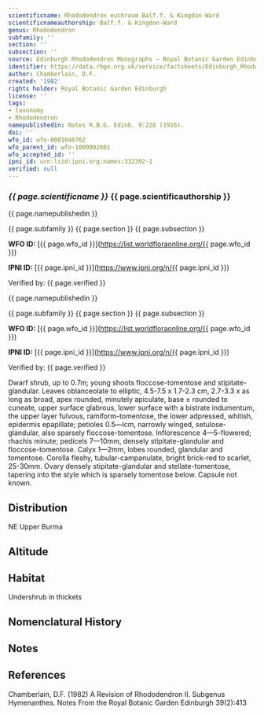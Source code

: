 ```yaml
---
scientificname: Rhododendron euchroum Balf.f. & Kingdon-Ward
scientificnameauthorship: Balf.f. & Kingdon-Ward
genus: Rhododendron
subfamily: ''
section: ''
subsection: ''
source: Edinburgh Rhododendron Monographs – Royal Botanic Garden Edinburgh
identifier: https://data.rbge.org.uk/service/factsheets/Edinburgh_Rhododendron_Monographs.xhtml
author: Chamberlain, D.F.
created: '1982'
rights holder: Royal Botanic Garden Edinburgh
license: ''
tags:
- taxonomy
- Rhododendron
namepublishedin: Notes R.B.G. Edinb. 9:228 (1916).
doi: ''
wfo_id: wfo-0001048762
wfo_parent_id: wfo-1000002601
wfo_accepted_id: ''
ipni_id: urn:lsid:ipni.org:names:332392-1
verified: null
---
```

### _{{ page.scientificname }}_ {{ page.scientificauthorship }}
 {{ page.namepublishedin }}

{{ page.subfamily }} {{ page.section }} {{ page.subsection }}

**WFO ID:** [{{ page.wfo_id }}](https://list.worldfloraonline.org/{{ page.wfo_id }})

**IPNI ID:** [{{ page.ipni_id }}](https://www.ipni.org/n/{{ page.ipni_id }})

Verified by: {{ page.verified }}

 {{ page.namepublishedin }}

{{ page.subfamily }} {{ page.section }} {{ page.subsection }}

**WFO ID:** [{{ page.wfo_id }}](https://list.worldfloraonline.org/{{ page.wfo_id }})

**IPNI ID:** [{{ page.ipni_id }}](https://www.ipni.org/n/{{ page.ipni_id }})

Verified by: {{ page.verified }}



Dwarf shrub, up to 0.7m; young shoots floccose-tomentose and stipitate-glandular. Leaves oblanceolate to elliptic, 4.5-7.5 x 1.7-2.3 cm, 2.7-3.3 x as long as broad, apex rounded, minutely apiculate, base ± rounded to cuneate, upper surface glabrous, lower surface with a bistrate indumentum, the upper layer fulvous, ramiform-tomentose, the lower adpressed, whitish, epidermis epapillate; petioles 0.5—lcm, narrowly winged, setulose-glandular, also sparsely floccose-tomentose. Inflorescence 4—5-flowered; rhachis minute; pedicels 7—10mm, densely stipitate-glandular and floccose-tomentose. Calyx 1—2mm, lobes rounded, glandular and tomentose. Corolla fleshy, tubular-campanulate, bright brick-red to scarlet, 25-30mm. Ovary densely stipitate-glandular and stellate-tomentose, tapering into the style which is sparsely tomentose below. Capsule not known.

## Distribution
NE Upper Burma

## Altitude


## Habitat
Undershrub in thickets

## Nomenclatural History

                       
## Notes


## References

Chamberlain, D.F. (1982) A Revision of Rhododendron II. Subgenus Hymenanthes. Notes From the Royal Botanic Garden Edinburgh 39(2):413
